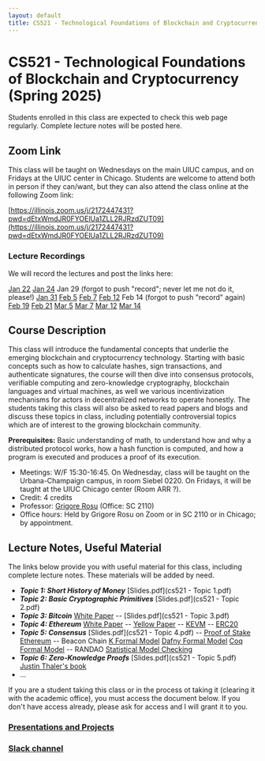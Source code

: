 ```yaml
---
layout: default
title: CS521 - Technological Foundations of Blockchain and Cryptocurrency (Spring 2025)
---
```


# CS521 - Technological Foundations of Blockchain and Cryptocurrency (Spring 2025)

Students enrolled in this class are expected to check this web page regularly. 
Complete lecture notes will be posted here.

## Zoom Link

This class will be taught on Wednesdays on the main UIUC campus, and on Fridays at the UIUC center in Chicago.  Students are welcome to attend both in person if they can/want, but they can also attend the class online at the following Zoom link:

[https://illinois.zoom.us/j/2172447431?pwd=dEtxWmdJR0FYOElUa1ZLL2RJRzdZUT09](https://illinois.zoom.us/j/2172447431?pwd=dEtxWmdJR0FYOElUa1ZLL2RJRzdZUT09)

### Lecture Recordings

We will record the lectures and post the links here:

[Jan 22](https://illinois.zoom.us/rec/share/mWAO238GLKb0q6heA6MK6wAmUta9daw5xQkkafm_Xcs57vfaL9xoV8nqWU_grWxx.NE6UjDizsa387wMN)
[Jan 24](https://illinois.zoom.us/rec/share/RAprslRWqEm_AvVeQzSSZPmqi4zmx643Wdruu6AJ_KFgwIzV8s3Zxa75eY2huUNh.dzDdteamRkYNHRtG)
Jan 29 (forgot to push "record"; never let me not do it, please!)
[Jan 31](https://illinois.zoom.us/rec/share/s0CCHpgKOE_0pR9sJj5l6r8W5LkEYpSZ1hxWMzDzPahO73Q1UGqwp96MxLNQ-6zs.bzSsGgIAW0M_V56m)
[Feb 5](https://illinois.zoom.us/rec/share/dvrXGlXoaji_BiFwiuCPOmqTv7KOHOeYM2RRj6YOFHPBoHLMqHAEe_9Ax6wFyHSE.TR263Yd7vQCiFHmS)
[Feb 7](https://illinois.zoom.us/rec/share/srkBI5NglOeg0n2YOTt1uXyY9oa8_8InrAYEgDE659DIiBAwXAI_xpCtFBEkC4Bk.DOfFP52Df7hSCe_N)
[Feb 12](https://illinois.zoom.us/rec/share/4b7nhipq6V6xZXzz5OnFXM797ZXlfFmsfpagg0N5S0MlxiD2vh0SEIGZB54GW124.l9aFRhWTcBJ4EyiW)
Feb 14 (forgot to push "record" again)
[Feb 19](https://illinois.zoom.us/rec/share/p_BOjgL3TLPwRZP8svaCILnx0bfJhGhFLH5_4C1obUVDr-M3FaqbD4sgju-kRaDY.JD7L27xYe4wPjcQ8)
[Feb 21](https://illinois.zoom.us/rec/share/9cOKMCkPZBkDRLCQZ6lxnBYPCqqin2i15dOTCbYAmzZW1fU_1VsgatGTcf-d0Cne.Ygw4LVoS3WMHdX0C)
[Mar 5](https://illinois.zoom.us/rec/share/e1eIN4T_2K0wzdVioD6-h41C4Efr0mhOLAKbxtmOlA6Z0seHL5AoMnSKtZw4wqTQ.M3f-7X0TsV1-Rd_9)
[Mar 7](https://illinois.zoom.us/rec/share/PR8a8e8DjBKAYgFRPDVtWivcq78bmS2BRrTxmzA_YrbyqWuSJgkDE-o2p8XvPIrT.pRFOOn7AH1Xbg18o)
[Mar 12](https://illinois.zoom.us/rec/share/qNAirS7mPUTtQh0uQrroR4odtiIJUcTKh5UAsyLw1qP1vKvJhfgsa3kIJztnv2jg.uHgnp8DaOI5v8U94)
[Mar 14](https://illinois.zoom.us/rec/share/trOa9ubt-YvXx0HH9H1mc0uG7Nl7DF7WY5CNd0jOlIQqh45wv4FhWSLcxDURmwUX.DnknuHH-zXErFvwb)

## Course Description

This class will introduce the fundamental concepts that underlie the emerging blockchain and cryptocurrency technology.  Starting with basic concepts such as how to calculate hashes, sign transactions, and authenticate signatures, the course will then dive into consensus protocols, verifiable computing and zero-knowledge cryptography, blockchain languages and virtual machines, as well we various incentivization mechanisms for actors in decentralized networks to operate honestly.  The students taking this class will also be asked to read papers and blogs and discuss these topics in class, including potentially controversial topics which are of interest to the growing blockchain community.

<b>Prerequisites:</b> Basic understanding of math, to understand how and why a distributed protocol works, how a hash function is computed, and how a program is executed and produces a proof of its execution.

- Meetings: W/F 15:30-16:45.  On Wednesday, class will be taught on the Urbana-Champaign campus, in room Siebel 0220.  On Fridays, it will be taught at the UIUC Chicago center (Room ARR ?).
- Credit: 4 credits
- Professor: [Grigore Rosu]({{site.baseurl}}/people/grigore-rosu/index.html) (Office: SC 2110)
- Office hours: Held by Grigore Rosu on Zoom or in SC 2110 or in Chicago; by appointment.

## Lecture Notes, Useful Material

The links below provide you with useful material for this class, including complete lecture notes. These materials will be added by need.

- ***Topic 1: Short History of Money*** [Slides.pdf](cs521 - Topic 1.pdf)
- ***Topic 2: Basic Cryptographic Primitives*** [Slides.pdf](cs521 - Topic 2.pdf)
- ***Topic 3: Bitcoin*** [White Paper](https://bitcoin.org/bitcoin.pdf) -- [Slides.pdf](cs521 - Topic 3.pdf)
- ***Topic 4: Ethereum*** [White Paper](https://ethereum.org/en/whitepaper/) -- [Yellow Paper](https://ethereum.github.io/yellowpaper/paper.pdf) -- [KEVM](https://jellopaper.org/) -- [ERC20](https://ethereum.org/en/developers/docs/standards/tokens/erc-20/)
- ***Topic 5: Consensus*** [Slides.pdf](cs521 - Topic 4.pdf) -- [Proof of Stake Ethereum](https://ethereum.org/en/developers/docs/consensus-mechanisms/pos/) -- Beacon Chain [K Formal Model](https://github.com/runtimeverification/beacon-chain-spec) [Dafny Formal Model](https://arxiv.org/abs/2110.12909) [Coq Formal Model](https://github.com/runtimeverification/beacon-chain-verification/tree/master/casper/coq) -- RANDAO [Statistical Model Checking](https://link.springer.com/chapter/10.1007/978-3-030-54994-7_25) 
- ***Topic 6: Zero-Knowledge Proofs*** [Slides.pdf](cs521 - Topic 5.pdf) [Justin Thaler's book](https://people.cs.georgetown.edu/jthaler/ProofsArgsAndZK.html)
- ...

If you are a student taking this class or in the process ot taking it (clearing it with the academic office), you must access the document below.  If you don't have access already, please ask for access and I will grant it to you. 
### [Presentations and Projects](https://docs.google.com/document/d/14mkykbNGKMhP4br8p7RvDnYLslOimvWdTRUzRg9G6Us/edit?usp=sharing) ###
### [Slack channel](https://join.slack.com/t/formal-systems-lab/shared_invite/zt-30ana823a-cbSY2BNcwpKWdOPecU3EAw) ###
